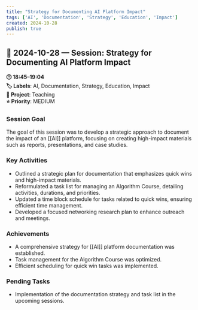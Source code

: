 ```yaml
---
title: "Strategy for Documenting AI Platform Impact"
tags: ['AI', 'Documentation', 'Strategy', 'Education', 'Impact']
created: 2024-10-28
publish: true
---
```


## 📅 2024-10-28 — Session: Strategy for Documenting AI Platform Impact

**🕒 18:45–19:04**  
**🏷️ Labels**: AI, Documentation, Strategy, Education, Impact  
**📂 Project**: Teaching  
**⭐ Priority**: MEDIUM  


### Session Goal
The goal of this session was to develop a strategic approach to document the impact of an [[AI]] platform, focusing on creating high-impact materials such as reports, presentations, and case studies.

### Key Activities
- Outlined a strategic plan for documentation that emphasizes quick wins and high-impact materials.
- Reformulated a task list for managing an Algorithm Course, detailing activities, durations, and priorities.
- Updated a time block schedule for tasks related to quick wins, ensuring efficient time management.
- Developed a focused networking research plan to enhance outreach and meetings.

### Achievements
- A comprehensive strategy for [[AI]] platform documentation was established.
- Task management for the Algorithm Course was optimized.
- Efficient scheduling for quick win tasks was implemented.

### Pending Tasks
- Implementation of the documentation strategy and task list in the upcoming sessions.
